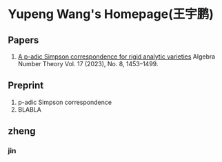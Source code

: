 # Yupeng Wang's Homepage(王宇鹏)

## Papers
1. [A p-adic Simpson correspondence for rigid analytic varieties](https://msp.org/ant/2023/17-8/p04.xhtml) Algebra Number Theory Vol. 17 (2023), No. 8, 1453–1499.

## Preprint
1. p-adic Simpson correspondence
2. BLABLA
## zheng
### jin

